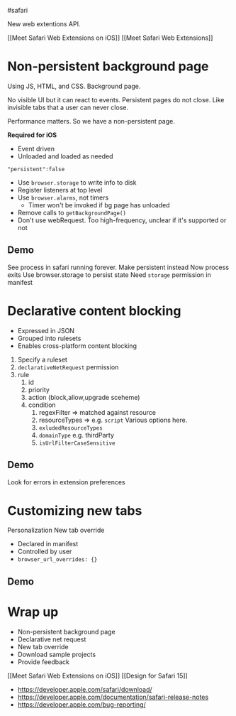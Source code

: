 #safari 

New web extentions API.

[[Meet Safari Web Extensions on iOS]]
[[Meet Safari Web Extensions]]

# Non-persistent background page
Using JS, HTML, and CSS.  Background page.

No visible UI but it can react to events.  Persistent pages do not close.  Like invisible tabs that a user can never close.

Performance matters.  So we have a non-persistent page.

**Required for iOS**

* Event driven
* Unloaded and loaded as needed

`"persistent":false`

* Use `browser.storage` to write info to disk
* Register listeners at top level
* Use `browser.alarms`, not timers
	* Timer won't be invoked if bg page has unloaded
* Remove calls to `getBackgroundPage()`
* Don't use webRequest.  Too high-frequency, unclear if it's supported or not

## Demo
See process in safari running forever.
Make persistent instead
Now process exits
Use browser.storage to persist state
Need `storage` permission in manifest

# Declarative content blocking
* Expressed in JSON
* Grouped into rulesets
* Enables cross-platform content blocking

1.  Specify a ruleset
2.  `declarativeNetRequest` permission
3.  rule
	1.  id
	2.  priority
	3.  action (block,allow,upgrade sceheme)
	4.  condition
		1.  regexFilter => matched against resource
		2.  resourceTypes => e.g. `script`  Various options here.
		3.  `exludedResourceTypes`
		4.  `domainType` e.g. thirdParty
		5.  `isUrlFilterCaseSensitive`
	
## Demo
	
Look for errors in extension preferences

# Customizing new tabs
Personalization
New tab override

* Declared in manifest
* Controlled by user
* `browser_url_overrides: {}`

## Demo

# Wrap up
* Non-persistent background page
* Declarative net request
* New tab override
* Download sample projects
* Provide feedback

[[Meet Safari Web Extensions on iOS]]
[[Design for Safari 15]]

* https://developer.apple.com/safari/download/
* https://developer.apple.com/documentation/safari-release-notes
* https://developer.apple.com/bug-reporting/

